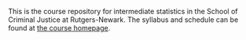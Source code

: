 This is the course repository for intermediate statistics in the School of Criminal Justice at Rutgers-Newark. The syllabus and schedule can be found at [the course homepage](https://f-edwards.github.io/intermediate_stats/).
